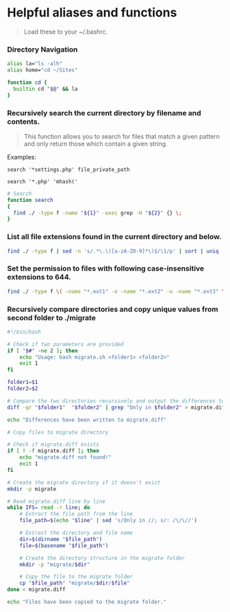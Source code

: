 # Helpful aliases and functions
> Load these to your ~/.bashrc.

### Directory Navigation
```bash
alias la="ls -alh"
alias home="cd ~/Sites"

function cd {
  builtin cd "$@" && la
}
```

### Recursively search the current directory by filename and contents.

> This function allows you to search for files that match a given pattern
> and only return those which contain a given string.

Examples:

`search '*settings.php' file_private_path`

`search '*.php' 'mhash('`

```bash
# Search
function search
{
  find ./ -type f -name "${1}" -exec grep -H "${2}" {} \;
}
```

### List all file extensions found in the current directory and below.
```bash
find ./ -type f | sed -n 's/.*\.\([a-zA-Z0-9]*\)$/\1/p' | sort | uniq
```

### Set the permission to files with following case-insensitive extensions to 644.
```bash
find ./ -type f \( -name "*.ext1" -o -name "*.ext2" -o -name "*.ext3" \) -exec chmod 644 {} \;
```

### Recursively compare directories and copy unique values from second folder to ./migrate
```bash
#!/bin/bash

# Check if two parameters are provided
if [ "$#" -ne 2 ]; then
    echo "Usage: bash migrate.sh <folder1> <folder2>"
    exit 1
fi

folder1=$1
folder2=$2

# Compare the two directories recursively and output the differences to migrate.diff
diff -qr "$folder1"  "$folder2" | grep "Only in $folder2" > migrate.diff

echo "Differences have been written to migrate.diff"

# Copy files to migrate directory

# Check if migrate.diff exists
if [ ! -f migrate.diff ]; then
    echo "migrate.diff not found!"
    exit 1
fi

# Create the migrate directory if it doesn't exist
mkdir -p migrate

# Read migrate.diff line by line
while IFS= read -r line; do
    # Extract the file path from the line
    file_path=$(echo "$line" | sed 's/Only in //; s/: /\/\//')

    # Extract the directory and file name
    dir=$(dirname "$file_path")
    file=$(basename "$file_path")

    # Create the directory structure in the migrate folder
    mkdir -p "migrate/$dir"

    # Copy the file to the migrate folder
    cp "$file_path" "migrate/$dir/$file"
done < migrate.diff

echo "Files have been copied to the migrate folder."
```
